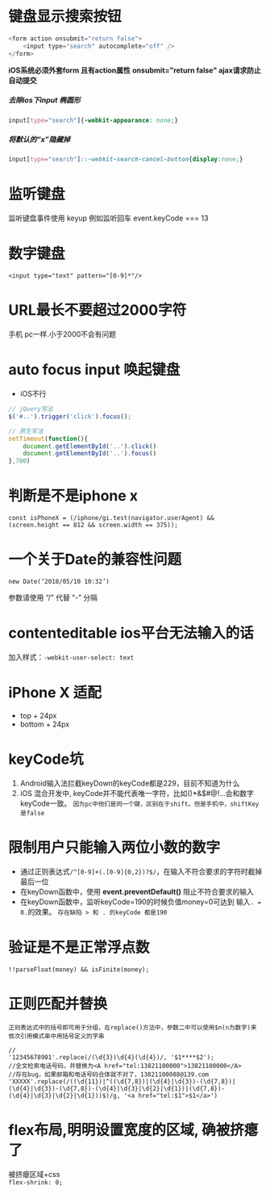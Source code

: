 # 键盘显示搜索按钮
```javascript
<form action onsubmit="return false">
    <input type="search" autocomplete="off" />
</form>
```

**iOS系统必须外套form 且有action属性**
**onsubmit="return false" ajax请求防止自动提交**

##### 去除ios下input 椭圆形
```css
input[type="search"]{-webkit-appearance: none;}
```
##### 将默认的“x”隐藏掉
```css
input[type="search"]::-webkit-search-cancel-button{display:none;}
```


# 监听键盘
监听键盘事件使用 keyup
例如监听回车 event.keyCode === 13


# 数字键盘
`<input type="text" pattern="[0-9]*"/>`


# URL最长不要超过2000字符
手机 pc一样.小于2000不会有问题



# auto focus input 唤起键盘
- iOS不行
```javascript
// jQuery写法
$('#..').trigger('click').focus();

// 原生写法
setTimeout(function(){
    document.getElementById('..').click()
    document.getElementById('..').focus()
},700)
```


# 判断是不是iphone x
```
const isPhoneX = (/iphone/gi.test(navigator.userAgent) && (screen.height == 812 && screen.width == 375));
```

# 一个关于Date的兼容性问题
`new Date(‘2018/05/10 10:32’)`

参数请使用 “/” 代替 “-” 分隔


# contenteditable ios平台无法输入的话

加入样式：`-webkit-user-select: text`


# iPhone X 适配

- top + 24px
- bottom + 24px


# keyCode坑

1. Android输入法拦截keyDown的keyCode都是229，目前不知道为什么
2. iOS 混合开发中, keyCode并不能代表唯一字符，比如()*&$#@!...会和数字keyCode一致。
`因为pc中他们是同一个键，区别在于shift。但是手机中，shiftKey是false`

# 限制用户只能输入两位小数的数字

- 通过正则表达式`/^[0-9]+(.[0-9]{0,2})?$/`，在输入不符合要求的字符时截掉最后一位
- 在keyDown函数中，使用 **event.preventDefault()** 阻止不符合要求的输入
- 在keyDown函数中，监听keyCode=190的时候负值money=0可达到 输入`. = 0.`的效果。
`存在缺陷 > 和 . 的keyCode 都是190`

# 验证是不是正常浮点数

`!!parseFloat(money) && isFinite(money);`


# 正则匹配并替换

`正则表达式中的括号即可用于分组，在replace()方法中，参数二中可以使用$n(n为数字)来依次引用模式串中用括号定义的字串`

```
//
'12345678901'.replace(/(\d{3})\d{4}(\d{4})/, '$1****$2');
//全文检索电话号码，并替换为<A href="tel:13821100000">13821100000</A>
//存在bug，如果邮箱和电话号码合体就不对了，13821100088@139.com
'XXXXX'.replace(/((\d{11})|^((\d{7,8})|(\d{4}|\d{3})-(\d{7,8})|(\d{4}|\d{3})-(\d{7,8})-(\d{4}|\d{3}|\d{2}|\d{1})|(\d{7,8})-(\d{4}|\d{3}|\d{2}|\d{1}))$)/g, '<a href="tel:$1">$1</a>')
```

# flex布局,明明设置宽度的区域, 确被挤瘪了   
被挤瘪区域+css   
`flex-shrink: 0;`
